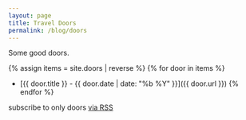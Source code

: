 ```yaml
---
layout: page
title: Travel Doors
permalink: /blog/doors
---
```


Some good doors.

{% assign items = site.doors | reverse %}
{% for door in items  %}
- [{{ door.title }} - {{ door.date | date: "%b %Y" }}]({{ door.url }})
{% endfor %}

subscribe to only doors [via RSS](https://zachn.me/feed/doors.xml)
